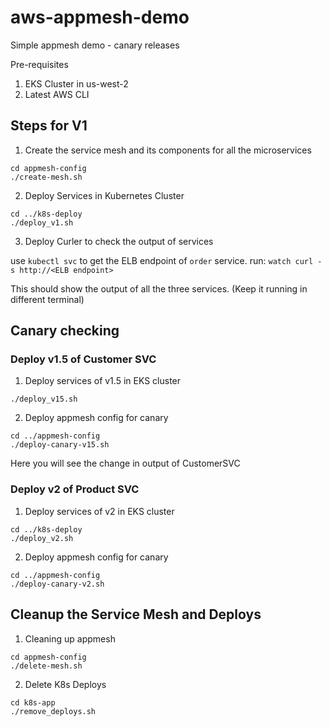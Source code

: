 # aws-appmesh-demo
Simple appmesh demo - canary releases


Pre-requisites
1. EKS Cluster in us-west-2
2. Latest AWS CLI

## Steps for V1
1. Create the service mesh and its components for all the microservices

```
cd appmesh-config
./create-mesh.sh
```

2. Deploy Services in Kubernetes Cluster

```
cd ../k8s-deploy
./deploy_v1.sh
```

3. Deploy Curler to check the output of services

use ```kubectl svc``` to get the ELB endpoint of ```order``` service.
run:
```watch curl -s http://<ELB endpoint>```

This should show the output of all the three services. (Keep it running in different terminal)

## Canary checking

### Deploy v1.5 of Customer SVC
1. Deploy services of v1.5 in EKS cluster
```
./deploy_v15.sh
```
2. Deploy appmesh config for canary
```
cd ../appmesh-config
./deploy-canary-v15.sh
```
Here you will see the change in output of CustomerSVC 

### Deploy v2 of Product SVC
1. Deploy services of v2 in EKS cluster
```
cd ../k8s-deploy
./deploy_v2.sh
```
2. Deploy appmesh config for canary
```
cd ../appmesh-config
./deploy-canary-v2.sh
```

## Cleanup the Service Mesh and Deploys

1. Cleaning up appmesh

```
cd appmesh-config
./delete-mesh.sh
```
2. Delete K8s Deploys
```
cd k8s-app
./remove_deploys.sh
```




